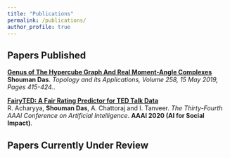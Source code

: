 ```yaml
---
title: "Publications"
permalink: /publications/
author_profile: true
---
```


## Papers Published

<b>[Genus of The Hypercube Graph And Real Moment-Angle Complexes](https://arxiv.org/abs/1806.10220.pdf)</b> 
<b>Shouman Das</b>.
<i>Topology and its Applications, Volume 258, 15 May 2019, Pages 415-424.</i>. 

<b>[FairyTED: A Fair Rating Predictor for TED Talk Data](https://arxiv.org/abs/1911.11558)</b> <br> 
R. Acharyya, <b>Shouman Das</b>, A. Chattoraj and I. Tanveer.
<i>The Thirty-Fourth AAAI Conference on Artificial Intelligence</i>. <b>AAAI 2020 (AI for Social Impact)</b>.


## Papers Currently Under Review
